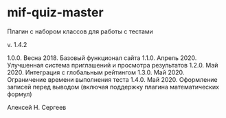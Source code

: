 # mif-quiz-master

Плагин с набором классов для работы с тестами

v. 1.4.2

1.0.0. Весна 2018. Базовый функционал сайта
1.1.0. Апрель 2020. Улучшенная система приглашений и просмотра результатов
1.2.0. Май 2020. Интеграция с глобальным рейтингом
1.3.0. Май 2020. Ограничение времени выполнения теста
1.4.0. Май 2020. Оформление записей перед выводом (включая поддержку плагина математических формул)

Алексей Н. Сергеев 
